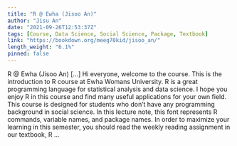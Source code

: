```yaml
---
title: "R @ Ewha (Jisoo An)"
author: "Jisu An"
date: "2021-09-26T12:53:37Z"
tags: [Course, Data Science, Social Science, Package, Textbook]
link: "https://bookdown.org/meeg70kid/jisoo_an/"
length_weight: "6.1%"
pinned: false
---
```


R @ Ewha (Jisoo An) [...] Hi everyone, welcome to the course. This is the introduction to R course at Ewha Womans University. R is a great programming language for statistical analysis and data science. I hope you enjoy R in this course and find many useful applications for your own field. This course is designed for students who don’t have any programming background in social science. In this lecture note, this font represents R commands, variable names, and package names. In order to maximize your learning in this semester, you should read the weekly reading assignment in our textbook, R ...
